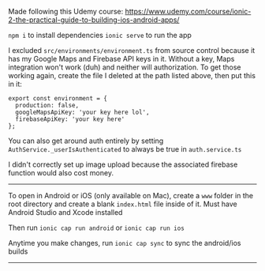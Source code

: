Made following this Udemy course: https://www.udemy.com/course/ionic-2-the-practical-guide-to-building-ios-android-apps/

`npm i` to install dependencies
`ionic serve` to run the app

I excluded `src/environments/environment.ts` from source control because it has my Google Maps and Firebase API keys in it. Without a key, Maps integration won't work (duh) and neither will authorization. To get those working again, create the file I deleted at the path listed above, then put this in it:

```
export const environment = {
  production: false,
  googleMapsApiKey: 'your key here lol',
  firebaseApiKey: 'your key here'
};
```

You can also get around auth entirely by setting `AuthService._userIsAuthenticated` to always be true in `auth.service.ts`

I didn't correctly set up image upload because the associated firebase function would also cost money.

---

To open in Android or iOS (only available on Mac), create a `www` folder in the root directory and create a blank `index.html` file inside of it. Must have Android Studio and Xcode installed

Then run
`ionic cap run android`
or
`ionic cap run ios`

Anytime you make changes, run
`ionic cap sync`
to sync the android/ios builds

---
